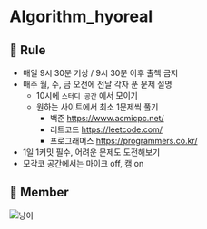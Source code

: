 # Algorithm_hyoreal

## 📌 Rule

- 매일 9시 30분 기상 / 9시 30분 이후 출첵 금지
- 매주 월, 수, 금 오전에 전날 각자 푼 문제 설명
  - 10시에 `스터디 공간` 에서 모이기
  - 원하는 사이트에서 최소 1문제씩 풀기
    - 백준 https://www.acmicpc.net/
    - 리트코드 https://leetcode.com/
    - 프로그래머스 https://programmers.co.kr/
- 1일 1커밋 필수, 어려운 문제도 도전해보기
- 모각코 공간에서는 마이크 off, 캠 on

## 📌 Member

![냥이](https://user-images.githubusercontent.com/102732425/207762813-054a70a8-f5e9-4928-aa76-f0c38f7e83fe.png)
